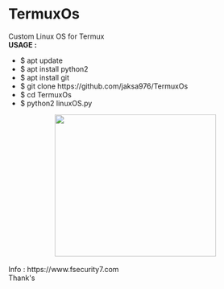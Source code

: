 # TermuxOs<br>
Custom Linux OS for Termux
<br><b>USAGE :</b><br />
<ul>
<li>$ apt update</li>
<li>$ apt install python2</li>
<li>$ apt install git</li>
<li>$ git clone https://github.com/jaksa976/TermuxOs</li>
<li>$ cd TermuxOs</li>
<li>$ python2 linuxOS.py</li>
</ul>
<div class="separator" style="clear: both; text-align: center;">
<center><a href="https://2.bp.blogspot.com/-mRiXJn7P-RQ/XHwf4s67xgI/AAAAAAAAA9Y/BuxieLTx81YGe9Q92seSzPHlUFPOKMEyACLcBGAs/s1600/Screenshot_4.png" imageanchor="1" style="margin-left: 1em; margin-right: 1em;"><img border="0" data-original-height="475" data-original-width="539" height="282" src="https://2.bp.blogspot.com/-mRiXJn7P-RQ/XHwf4s67xgI/AAAAAAAAA9Y/BuxieLTx81YGe9Q92seSzPHlUFPOKMEyACLcBGAs/s320/Screenshot_4.png" width="320" /></a></div></center>
<div style="text-align: center;">
<br /></div>
Info : https://www.fsecurity7.com<br />
Thank's
